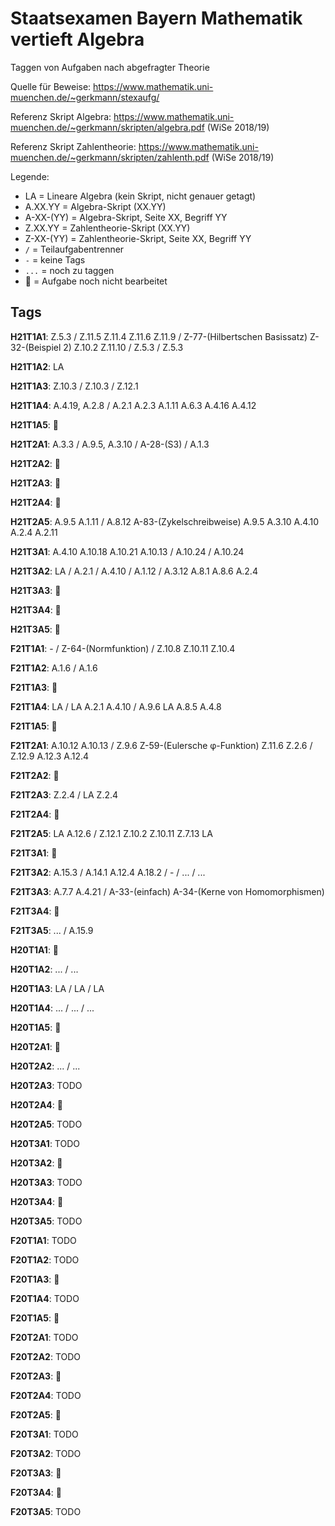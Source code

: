 # Staatsexamen Bayern Mathematik vertieft Algebra

Taggen von Aufgaben nach abgefragter Theorie

Quelle für Beweise: https://www.mathematik.uni-muenchen.de/~gerkmann/stexaufg/

Referenz Skript Algebra: https://www.mathematik.uni-muenchen.de/~gerkmann/skripten/algebra.pdf (WiSe 2018/19)

Referenz Skript Zahlentheorie: https://www.mathematik.uni-muenchen.de/~gerkmann/skripten/zahlenth.pdf (WiSe 2018/19)

Legende:

- LA = Lineare Algebra (kein Skript, nicht genauer getagt)
- A.XX.YY = Algebra-Skript (XX.YY)
- A-XX-(YY) = Algebra-Skript, Seite XX, Begriff YY
- Z.XX.YY = Zahlentheorie-Skript (XX.YY)
- Z-XX-(YY) = Zahlentheorie-Skript, Seite XX, Begriff YY
- `/` = Teilaufgabentrenner
- `-` = keine Tags
- `...` = noch zu taggen
- 🚧 = Aufgabe noch nicht bearbeitet

## Tags

**H21T1A1**: Z.5.3 / Z.11.5 Z.11.4 Z.11.6 Z.11.9 / Z-77-(Hilbertschen Basissatz) Z-32-(Beispiel 2) Z.10.2 Z.11.10 / Z.5.3 / Z.5.3 

**H21T1A2**: LA

**H21T1A3**: Z.10.3 / Z.10.3 / Z.12.1

**H21T1A4**: A.4.19, A.2.8 / A.2.1 A.2.3 A.1.11 A.6.3 A.4.16 A.4.12

**H21T1A5**: 🚧

**H21T2A1**: A.3.3 / A.9.5, A.3.10 / A-28-(S3) / A.1.3

**H21T2A2**: 🚧

**H21T2A3**: 🚧

**H21T2A4**: 🚧

**H21T2A5**: A.9.5 A.1.11 / A.8.12 A-83-(Zykelschreibweise) A.9.5 A.3.10 A.4.10 A.2.4 A.2.11

**H21T3A1**: A.4.10 A.10.18 A.10.21 A.10.13 / A.10.24 / A.10.24

**H21T3A2**: LA / A.2.1 / A.4.10 / A.1.12 / A.3.12 A.8.1 A.8.6 A.2.4

**H21T3A3**: 🚧

**H21T3A4**: 🚧

**H21T3A5**: 🚧

**F21T1A1**: - / Z-64-(Normfunktion) / Z.10.8 Z.10.11 Z.10.4 

**F21T1A2**: A.1.6 / A.1.6

**F21T1A3**: 🚧

**F21T1A4**: LA / LA A.2.1 A.4.10 / A.9.6 LA A.8.5 A.4.8

**F21T1A5**: 🚧

**F21T2A1**: A.10.12 A.10.13 / Z.9.6 Z-59-(Eulersche φ-Funktion) Z.11.6 Z.2.6 / Z.12.9 A.12.3 A.12.4

**F21T2A2**: 🚧

**F21T2A3**: Z.2.4 / LA Z.2.4

**F21T2A4**: 🚧

**F21T2A5**: LA A.12.6 / Z.12.1 Z.10.2 Z.10.11 Z.7.13 LA

**F21T3A1**: 🚧

**F21T3A2**: A.15.3 / A.14.1 A.12.4 A.18.2 / - / ... / ...

**F21T3A3**: A.7.7 A.4.21 / A-33-(einfach) A-34-(Kerne von Homomorphismen)

**F21T3A4**: 🚧

**F21T3A5**: ... / A.15.9

**H20T1A1**: 🚧

**H20T1A2**: ... / ...

**H20T1A3**: LA / LA / LA

**H20T1A4**: ... / ... / ... 

**H20T1A5**: 🚧

**H20T2A1**: 🚧

**H20T2A2**: ... / ...

**H20T2A3**: TODO

**H20T2A4**: 🚧

**H20T2A5**: TODO

**H20T3A1**: TODO

**H20T3A2**: 🚧

**H20T3A3**: TODO

**H20T3A4**: 🚧

**H20T3A5**: TODO

**F20T1A1**: TODO

**F20T1A2**: TODO

**F20T1A3**: 🚧

**F20T1A4**: TODO

**F20T1A5**: 🚧

**F20T2A1**: TODO

**F20T2A2**: TODO

**F20T2A3**: 🚧

**F20T2A4**: TODO

**F20T2A5**: 🚧

**F20T3A1**: TODO

**F20T3A2**: TODO

**F20T3A3**: 🚧

**F20T3A4**: 🚧

**F20T3A5**: TODO
